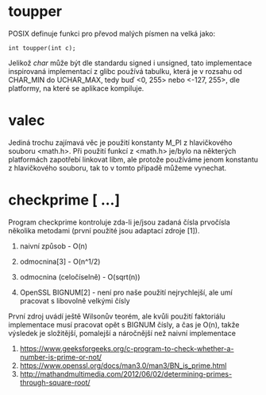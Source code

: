 # toupper <string>

POSIX definuje funkci pro převod malých písmen na velká jako:

    int toupper(int c);

Jelikož *char* může být dle standardu signed i unsigned, tato
implementace inspirovaná implementací z glibc používá tabulku, která
je v rozsahu od CHAR_MIN do UCHAR_MAX, tedy buď <0, 255> nebo
<-127, 255>, dle platformy, na které se aplikace kompiluje.

# valec <r> <v>

Jediná trochu zajímavá věc je použití konstanty M_PI z hlavičkového
souboru <math.h>.  Při použití funkcí z <math.h> je/bylo na některých
platformách zapotřebí linkovat libm, ale protože používáme jenom
konstantu z hlavičkového souboru, tak to v tomto případě můžeme
vynechat.

# checkprime <repeats> <prime> [<prime> ...]

Program checkprime kontroluje zda-li je/jsou zadaná čísla prvočísla
několika metodami (první použité jsou adaptací zdroje [1]).

1. naivní způsob - O(n)

2. odmocnina[3] - O(n^1/2)

3. odmocnina (celočíselně) - O(sqrt(n))

4. OpenSSL BIGNUM[2] - není pro naše použití nejrychlejší, ale umí
   pracovat s libovolně velkými čísly

První zdroj uvádí ještě Wilsonův teorém, ale kvůli použití faktoriálu
implementace musí pracovat opět s BIGNUM čísly, a čas je O(n), takže
výsledek je složitější, pomalejší a náročnější než naivní implementace

1. https://www.geeksforgeeks.org/c-program-to-check-whether-a-number-is-prime-or-not/
2. https://www.openssl.org/docs/man3.0/man3/BN_is_prime.html
3. http://mathandmultimedia.com/2012/06/02/determining-primes-through-square-root/
